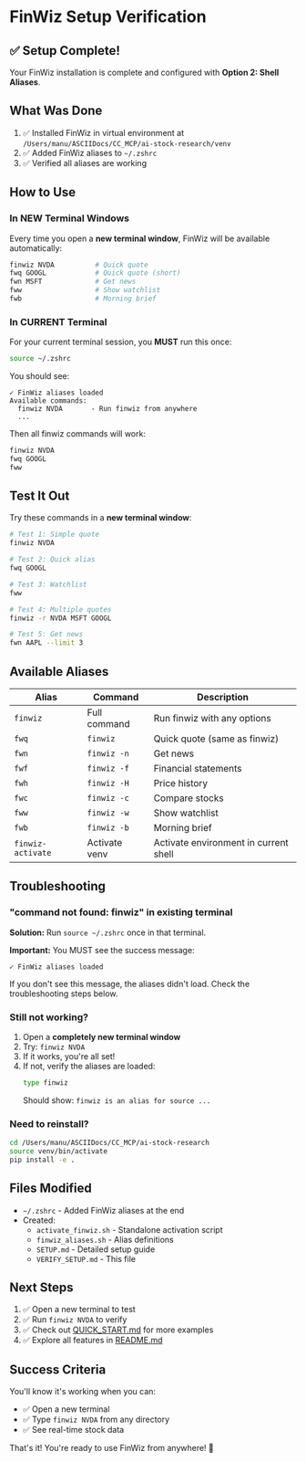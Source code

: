 # FinWiz Setup Verification

## ✅ Setup Complete!

Your FinWiz installation is complete and configured with **Option 2: Shell Aliases**.

## What Was Done

1. ✅ Installed FinWiz in virtual environment at `/Users/manu/ASCIIDocs/CC_MCP/ai-stock-research/venv`
2. ✅ Added FinWiz aliases to `~/.zshrc`
3. ✅ Verified all aliases are working

## How to Use

### In NEW Terminal Windows

Every time you open a **new terminal window**, FinWiz will be available automatically:

```bash
finwiz NVDA          # Quick quote
fwq GOOGL            # Quick quote (short)
fwn MSFT             # Get news
fww                  # Show watchlist
fwb                  # Morning brief
```

### In CURRENT Terminal

For your current terminal session, you **MUST** run this once:

```bash
source ~/.zshrc
```

You should see:
```
✓ FinWiz aliases loaded
Available commands:
  finwiz NVDA       - Run finwiz from anywhere
  ...
```

Then all finwiz commands will work:

```bash
finwiz NVDA
fwq GOOGL
fww
```

## Test It Out

Try these commands in a **new terminal window**:

```bash
# Test 1: Simple quote
finwiz NVDA

# Test 2: Quick alias
fwq GOOGL

# Test 3: Watchlist
fww

# Test 4: Multiple quotes
finwiz -r NVDA MSFT GOOGL

# Test 5: Get news
fwn AAPL --limit 3
```

## Available Aliases

| Alias | Command | Description |
|-------|---------|-------------|
| `finwiz` | Full command | Run finwiz with any options |
| `fwq` | `finwiz` | Quick quote (same as finwiz) |
| `fwn` | `finwiz -n` | Get news |
| `fwf` | `finwiz -f` | Financial statements |
| `fwh` | `finwiz -H` | Price history |
| `fwc` | `finwiz -c` | Compare stocks |
| `fww` | `finwiz -w` | Show watchlist |
| `fwb` | `finwiz -b` | Morning brief |
| `finwiz-activate` | Activate venv | Activate environment in current shell |

## Troubleshooting

### "command not found: finwiz" in existing terminal

**Solution:** Run `source ~/.zshrc` once in that terminal.

**Important:** You MUST see the success message:
```
✓ FinWiz aliases loaded
```

If you don't see this message, the aliases didn't load. Check the troubleshooting steps below.

### Still not working?

1. Open a **completely new terminal window**
2. Try: `finwiz NVDA`
3. If it works, you're all set!
4. If not, verify the aliases are loaded:
   ```bash
   type finwiz
   ```
   Should show: `finwiz is an alias for source ...`

### Need to reinstall?

```bash
cd /Users/manu/ASCIIDocs/CC_MCP/ai-stock-research
source venv/bin/activate
pip install -e .
```

## Files Modified

- `~/.zshrc` - Added FinWiz aliases at the end
- Created:
  - `activate_finwiz.sh` - Standalone activation script
  - `finwiz_aliases.sh` - Alias definitions
  - `SETUP.md` - Detailed setup guide
  - `VERIFY_SETUP.md` - This file

## Next Steps

1. ✅ Open a new terminal to test
2. ✅ Run `finwiz NVDA` to verify
3. ✅ Check out [QUICK_START.md](QUICK_START.md) for more examples
4. ✅ Explore all features in [README.md](README.md)

## Success Criteria

You'll know it's working when you can:
- ✅ Open a new terminal
- ✅ Type `finwiz NVDA` from any directory
- ✅ See real-time stock data

That's it! You're ready to use FinWiz from anywhere! 🚀
